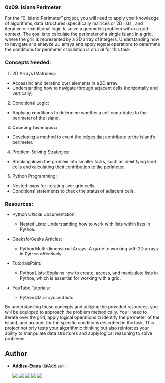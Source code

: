 ###  0x09. Islana Perimeter

For the “0. Island Perimeter” project, you will need to apply your knowledge of algorithms, data structures (specifically matrices or 2D lists), and iterative or conditional logic to solve a geometric problem within a grid context. The goal is to calculate the perimeter of a single island in a grid, where the grid is represented by a 2D array of integers. Understanding how to navigate and analyze 2D arrays and apply logical operations to determine the conditions for perimeter calculation is crucial for this task.

### Concepts Needed:

1. 2D Arrays (Matrices):

 - Accessing and iterating over elements in a 2D array.
 - Understanding how to navigate through adjacent cells (horizontally and vertically).

2. Conditional Logic:

 - Applying conditions to determine whether a cell contributes to the perimeter of the island.

3. Counting Techniques:

 - Developing a method to count the edges that contribute to the island’s perimeter.
4. Problem-Solving Strategies:

 - Breaking down the problem into smaller tasks, such as identifying land cells and calculating their contribution to the perimeter.

5. Python Programming:

 - Nested loops for iterating over grid cells.
 - Conditional statements to check the status of adjacent cells.


### Resources:

- Python Official Documentation:

   - Nested Lists: Understanding how to work with lists within lists in Python.
- GeeksforGeeks Articles:

    - Python Multi-dimensional Arrays: A guide to working with 2D arrays in Python effectively.
- TutorialsPoint:

    - Python Lists: Explains how to create, access, and manipulate lists in Python, which is essential for working with a grid.
- YouTube Tutorials:
    - Python 2D arrays and lists

By understanding these concepts and utilizing the provided resources, you will be equipped to approach the problem methodically. You’ll need to iterate over the grid, apply logical operations to identify the perimeter of the island, and account for the specific conditions described in the task. This project not only tests your algorithmic thinking but also reinforces your ability to manipulate data structures and apply logical reasoning to solve problems.

## Author

- **Addisu-Etana** (@Addisu) -

  [<img src="https://img.shields.io/badge/Twitter-1DA1F2.svg?&style=plastic&logo=twitter&logoColor=white"/>](https://x.com/addisu_etana)
  [<img src="https://img.shields.io/badge/Linkedin-0A66C2.svg?&style=plastic&logo=linkedin&logoColor=white"/>](https://www.linkedin.com/in/addisu-etana-117258252/)
  [<img src="https://img.shields.io/badge/GitHub-181717.svg?&style=plastic&logo=github&logoColor=white"/>](https://github.com/Addisu-Etana)
  [<img src="https://img.shields.io/badge/Facebook-blue">](https://www.facebook.com/addisuzola)
  [<img src="https://img.shields.io/badge/Telegram-Blue">](https://www.t.me/addisuzola)

